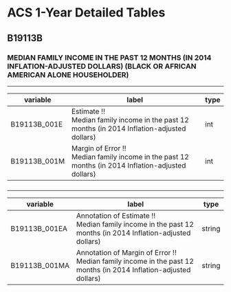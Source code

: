 # ACS 1-Year Detailed Tables

## B19113B

### MEDIAN FAMILY INCOME IN THE PAST 12 MONTHS (IN 2014 INFLATION-ADJUSTED DOLLARS) (BLACK OR AFRICAN AMERICAN ALONE HOUSEHOLDER)

___

| variable | label | type |
| ----- | ----- | ----- |
| B19113B_001E | Estimate !!<br>Median family income in the past 12 months (in 2014 Inflation-adjusted dollars) | int |
| B19113B_001M | Margin of Error !!<br>Median family income in the past 12 months (in 2014 Inflation-adjusted dollars) | int |
### 

___

| variable | label | type |
| ----- | ----- | ----- |
| B19113B_001EA | Annotation of Estimate !!<br>Median family income in the past 12 months (in 2014 Inflation-adjusted dollars) | string |
| B19113B_001MA | Annotation of Margin of Error !!<br>Median family income in the past 12 months (in 2014 Inflation-adjusted dollars) | string |

